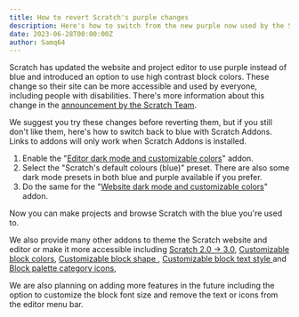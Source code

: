 ```yaml
---
title: How to revert Scratch's purple changes
description: Here's how to switch from the new purple now used by the Scratch website and editor back to blue with Scratch Addons.
date: 2023-06-28T00:00:00Z
author: Samq64
---
```

Scratch has updated the website and project editor to use purple instead of blue and introduced an option to use high contrast block colors. These change so their site can be more accessible and used by everyone, including people with disabilities. There's more information about this change in the [announcement by the Scratch Team](https://scratch.mit.edu/discuss/topic/689659/).

We suggest you try these changes before reverting them, but if you still don't like them, here's how to switch back to blue with Scratch Addons. Links to addons will only work when Scratch Addons is installed.

1. Enable the "[Editor dark mode and customizable colors](https://scratch.mit.edu/scratch-addons-extension/settings#addon-editor-dark-mode)" addon.
2. Select the "Scratch's default colours (blue)" preset. There are also some dark mode presets in both blue and purple available if you prefer.
3. Do the same for the "[Website dark mode and customizable colors](https://scratch.mit.edu/scratch-addons-extension/settings#addon-dark-www)" addon.

Now you can make projects and browse Scratch with the blue you're used to.

We also provide many other addons to theme the Scratch website and editor or make it more accessible including [Scratch 2.0 → 3.0](https://scratch.mit.edu/scratch-addons-extension/settings#addon-scratchr2), [Customizable block colors](https://scratch.mit.edu/scratch-addons-extension/settings#addon-editor-theme3), [Customizable block shape ](https://scratch.mit.edu/scratch-addons-extension/settings#addon-editor-custom-block-shape), [ Customizable block text style ](https://scratch.mit.edu/scratch-addons-extension/settings#addon-custom-block-text) and [Block palette category icons](https://scratch.mit.edu/scratch-addons-extension/settings#addon-block-palette-icons),

We are also planning on adding more features in the future including the option to customize the block font size and remove the text or icons from the editor menu bar.

